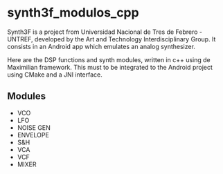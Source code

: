 # synth3f_modulos_cpp

Synth3F is a project from Universidad Nacional de Tres de Febrero - UNTREF, developed by the Art and Technology Interdisciplinary Group. It consists in an Android app which emulates an analog synthesizer.

Here are the DSP functions and synth modules, written in c++ using de Maximilian framework. This must to be integrated to the Android project using CMake and a JNI interface.

## Modules

 * VCO
 * LFO
 * NOISE GEN
 * ENVELOPE
 * S&H
 * VCA
 * VCF
 * MIXER

## 